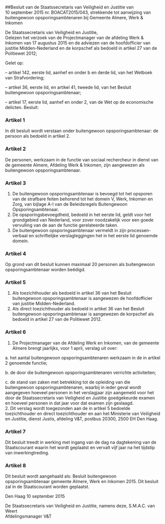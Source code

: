 <meta http-equiv='Content-Type' content='text/html; charset=utf-8' />

##Besluit van de Staatssecretaris van Veiligheid en Justitie van 10 september 2015 nr. BOACAT2015/043, strekkende tot aanwijzing van buitengewoon opsporingsambtenaren bij Gemeente Almere, Werk & Inkomen

De Staatssecretaris van Veiligheid en Justitie,  
Gelezen het verzoek van de Projectmanager van de afdeling Werk & Inkomen van 17 augustus 2015 en de adviezen van de hoofdofficier van justitie Midden-Nederland en de korpschef als bedoeld in artikel 27 van de Politiewet 2012;

Gelet op:

–  artikel 142, eerste lid, aanhef en onder b en derde lid, van het Wetboek van Strafvordering;  

– artikel 36, eerste lid, en artikel 41, tweede lid, van het Besluit buitengewoon opsporingsambtenaar;  

–  artikel 17, eerste lid, aanhef en onder 2, van de Wet op de economische delicten.     Besluit:    

### Artikel  1  

In dit besluit wordt verstaan onder buitengewoon opsporingsambtenaar: de persoon als bedoeld in artikel 2. 

### Artikel  2  

De personen, werkzaam in de functie van sociaal rechercheur in dienst van de gemeente Almere, Afdeling Werk & Inkomen, zijn aangewezen als buitengewoon opsporingsambtenaar. 

### Artikel  3  

1.  De buitengewoon opsporingsambtenaar is bevoegd tot het opsporen van de strafbare feiten behorend tot het domein V, Werk, Inkomen en Zorg, van bijlage A-I van de Beleidsregels Buitengewoon Opsporingsambtenaar.   
2.  De opsporingsbevoegdheid, bedoeld in het eerste lid, geldt voor het grondgebied van Nederland, voor zover noodzakelijk voor een goede vervulling van de aan de functie gerelateerde taken.   
3.  De buitengewoon opsporingsambtenaar vermeldt in zijn processen-verbaal en schriftelijke verslagleggingen het in het eerste lid genoemde domein.  

### Artikel  4  

Op grond van dit besluit kunnen maximaal 20 personen als buitengewoon opsporingsambtenaar worden beëdigd. 

### Artikel  5  

1.  Als toezichthouder als bedoeld in artikel 36 van het Besluit buitengewoon opsporingsambtenaar is aangewezen de hoofdofficier van justitie Midden-Nederland.   
2.  Als direct toezichthouder als bedoeld in artikel 36 van het Besluit buitengewoon opsporingsambtenaar is aangewezen de korpschef als bedoeld in artikel 27 van de Politiewet 2012.  

### Artikel  6  

1.  De Projectmanager van de Afdeling Werk en Inkomen, van de gemeente Almere brengt jaarlijks, voor 1 april, verslag uit over: 

a. het aantal buitengewoon opsporingsambtenaren werkzaam in de in artikel 2 genoemde functie;  

b. de door die buitengewoon opsporingsambtenaren verrichte activiteiten;  

c. de stand van zaken met betrekking tot de opleiding van die buitengewoon opsporingsambtenaren, waarbij in ieder geval wordt aangegeven hoeveel personen in het verslagjaar zijn aangemeld voor het door de Staatssecretaris van Veiligheid en Justitie goedgekeurde examen en hoeveel personen in dat jaar voor dat examen zijn geslaagd.     
2.  Dit verslag wordt toegezonden aan de in artikel 5 bedoelde toezichthouder en direct toezichthouder en aan het Ministerie van Veiligheid en Justitie, dienst Justis, afdeling V&T, postbus 20300, 2500 EH Den Haag.  

### Artikel  7  

Dit besluit treedt in werking met ingang van de dag na dagtekening van de Staatscourant waarin het wordt geplaatst en vervalt vijf jaar na het tijdstip van inwerkingtreding. 

### Artikel  8  

Dit besluit wordt aangehaald als: Besluit buitengewoon opsporingsambtenaar gemeente Almere, Werk en Inkomen 2015. 
Dit besluit zal in de Staatscourant worden geplaatst.   

Den Haag 
10 september 2015   

De 
Staatssecretaris van Veiligheid en Justitie, namens deze, 
S.M.A.C. van Weert  
Afdelingsmanager V&T    
